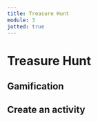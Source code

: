 ```yaml
---
title: Treasure Hunt
module: 3
jotted: true
---
```


# Treasure Hunt

## Gamification

## Create an activity